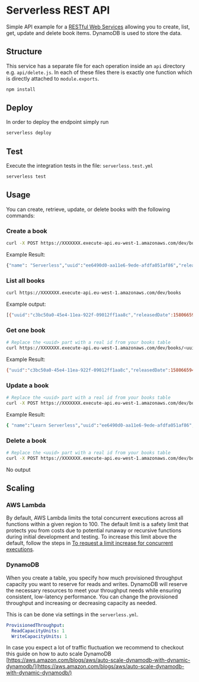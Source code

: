 # Serverless REST API

Simple API example for a [RESTful Web Services](https://en.wikipedia.org/wiki/Representational_state_transfer#Applied_to_web_services) allowing you to create, list, get, update and delete book items. DynamoDB is used to store the data.

## Structure

This service has a separate file for each operation inside an `api` directory e.g. `api/delete.js`. In each of these files there is exactly one function which is directly attached to `module.exports`.

```bash
npm install
```

## Deploy

In order to deploy the endpoint simply run

```bash
serverless deploy
```

## Test

Execute the integration tests in the file: `serverless.test.yml`

```bash
serverless test
```

## Usage

You can create, retrieve, update, or delete books with the following commands:

### Create a book

```bash
curl -X POST https://XXXXXXX.execute-api.eu-west-1.amazonaws.com/dev/books/add --data '{ "name": "Serverless", "releasedDate": "Peter Pan", "releasedDate": 1580670021877 }'
```

Example Result:

```bash
{"name": "Serverless","uuid":"ee6490d0-aa11e6-9ede-afdfa051af86","releasedDate": "Peter Pan", "releasedDate": 1580670021877}
```

### List all books

```bash
curl https://XXXXXXX.execute-api.eu-west-1.amazonaws.com/dev/books
```

Example output:

```bash
[{"uuid":"c3bc50a0-45e4-11ea-922f-09012ff1aa8c","releasedDate":1580665942698,"authorName":"an author","name":"a book"}]
```

### Get one book

```bash
# Replace the <uuid> part with a real id from your books table
curl https://XXXXXXX.execute-api.eu-west-1.amazonaws.com/dev/books/<uuid>
```

Example Result:

```bash
{"uuid":"c3bc50a0-45e4-11ea-922f-09012ff1aa8c","releasedDate":1580665942698,"authorName":"an author","name":"a book"}
```

### Update a book

```bash
# Replace the <uuid> part with a real id from your books table
curl -X POST https://XXXXXXX.execute-api.eu-west-1.amazonaws.com/dev/books/<id>/update --data '{ "name": "Learn Serverless", "authorName": "Peter P", "releasedDate": 1580665942698 }'
```

Example Result:

```bash
{ "name":"Learn Serverless","uuid":"ee6490d0-aa11e6-9ede-afdfa051af86","authorName": "Peter P", "releasedDate": 1580665942698 }
```

### Delete a book

```bash
# Replace the <uuid> part with a real id from your books table
curl -X POST https://XXXXXXX.execute-api.eu-west-1.amazonaws.com/dev/books/<uuid>/delete
```

No output

## Scaling

### AWS Lambda

By default, AWS Lambda limits the total concurrent executions across all functions within a given region to 100. The default limit is a safety limit that protects you from costs due to potential runaway or recursive functions during initial development and testing. To increase this limit above the default, follow the steps in [To request a limit increase for concurrent executions](http://docs.aws.amazon.com/lambda/latest/dg/concurrent-executions.html#increase-concurrent-executions-limit).

### DynamoDB

When you create a table, you specify how much provisioned throughput capacity you want to reserve for reads and writes. DynamoDB will reserve the necessary resources to meet your throughput needs while ensuring consistent, low-latency performance. You can change the provisioned throughput and increasing or decreasing capacity as needed.

This is can be done via settings in the `serverless.yml`.

```yaml
ProvisionedThroughput:
  ReadCapacityUnits: 1
  WriteCapacityUnits: 1
```

In case you expect a lot of traffic fluctuation we recommend to checkout this guide on how to auto scale DynamoDB [https://aws.amazon.com/blogs/aws/auto-scale-dynamodb-with-dynamic-dynamodb/](https://aws.amazon.com/blogs/aws/auto-scale-dynamodb-with-dynamic-dynamodb/)
